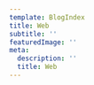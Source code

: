 ```yaml
---
template: BlogIndex
title: Web
subtitle: ''
featuredImage: ''
meta:
  description: ''
  title: Web
---
```


